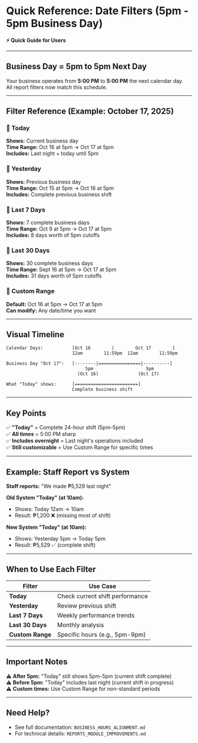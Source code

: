 # Quick Reference: Date Filters (5pm - 5pm Business Day)

**⚡ Quick Guide for Users**

---

## Business Day = 5pm to 5pm Next Day

Your business operates from **5:00 PM** to **5:00 PM** the next calendar day.  
All report filters now match this schedule.

---

## Filter Reference (Example: October 17, 2025)

### 📅 Today
**Shows:** Current business day  
**Time Range:** Oct 16 at 5pm → Oct 17 at 5pm  
**Includes:** Last night + today until 5pm

### 📅 Yesterday
**Shows:** Previous business day  
**Time Range:** Oct 15 at 5pm → Oct 16 at 5pm  
**Includes:** Complete previous business shift

### 📅 Last 7 Days
**Shows:** 7 complete business days  
**Time Range:** Oct 9 at 5pm → Oct 17 at 5pm  
**Includes:** 8 days worth of 5pm cutoffs

### 📅 Last 30 Days
**Shows:** 30 complete business days  
**Time Range:** Sept 16 at 5pm → Oct 17 at 5pm  
**Includes:** 31 days worth of 5pm cutoffs

### 📅 Custom Range
**Default:** Oct 16 at 5pm → Oct 17 at 5pm  
**Can modify:** Any date/time you want

---

## Visual Timeline

```
Calendar Days:           [Oct 16        |        Oct 17        ]
                         12am        11:59pm  12am        11:59pm

Business Day "Oct 17":   [--------|================|----------]
                              5pm                    5pm
                           (Oct 16)               (Oct 17)
                           
What "Today" shows:      [========================]
                         Complete business shift
```

---

## Key Points

✅ **"Today"** = Complete 24-hour shift (5pm-5pm)  
✅ **All times** = 5:00 PM sharp  
✅ **Includes overnight** = Last night's operations included  
✅ **Still customizable** = Use Custom Range for specific times  

---

## Example: Staff Report vs System

**Staff reports:** "We made ₱5,529 last night"

**Old System "Today" (at 10am):**
- Shows: Today 12am → 10am
- Result: ₱1,200 ❌ (missing most of shift)

**New System "Today" (at 10am):**
- Shows: Yesterday 5pm → Today 5pm
- Result: ₱5,529 ✅ (complete shift)

---

## When to Use Each Filter

| Filter | Use Case |
|--------|----------|
| **Today** | Check current shift performance |
| **Yesterday** | Review previous shift |
| **Last 7 Days** | Weekly performance trends |
| **Last 30 Days** | Monthly analysis |
| **Custom Range** | Specific hours (e.g., 5pm-9pm) |

---

## Important Notes

⚠️ **After 5pm:** "Today" still shows 5pm-5pm (current shift complete)  
⚠️ **Before 5pm:** "Today" includes last night (current shift in progress)  
⚠️ **Custom times:** Use Custom Range for non-standard periods  

---

## Need Help?

- See full documentation: `BUSINESS_HOURS_ALIGNMENT.md`
- For technical details: `REPORTS_MODULE_IMPROVEMENTS.md`
